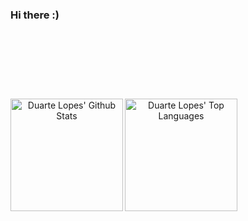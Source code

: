 ### Hi there :)

<hr style="height:30pt; visibility:hidden;" />

<hr style="height:30pt; visibility:hidden;" />

<p align = "center">
  
  <img alt="Duarte Lopes' Github Stats" align="left" height="180em" src="https://github-readme-stats.vercel.app/api?username=duartelopes19&show_icons=true&theme=noctis_minimus&include_all_commits=true&count_private=true&line_height=20" />
  
  <img alt="Duarte Lopes' Top Languages" align="left" height="180em" src="https://github-readme-stats.vercel.app/api/top-langs/?username=duartelopes19&langs_count=7&theme=noctis_minimus&layout=compact&card_width=382" />

</p>

